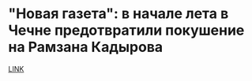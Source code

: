# "Новая газета": в начале лета в Чечне предотвратили покушение на Рамзана Кадырова



[LINK](https://varlamov.ru/1994420.html)